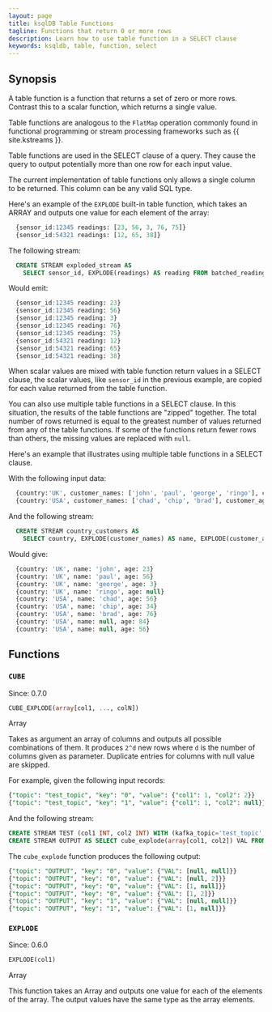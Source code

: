 ```yaml
---
layout: page
title: ksqlDB Table Functions
tagline: Functions that return 0 or more rows
description: Learn how to use table function in a SELECT clause  
keywords: ksqldb, table, function, select
---
```


## Synopsis

A table function is a function that returns a set of zero or more rows.
Contrast this to a scalar function, which returns a single value.

Table functions are analogous to the `FlatMap` operation commonly found in
functional programming or stream processing frameworks such as
{{ site.kstreams }}.

Table functions are used in the SELECT clause of a query. They cause the query
to output potentially more than one row for each input value.

The current implementation of table functions only allows a single column
to be returned. This column can be any valid SQL type.

Here's an example of the `EXPLODE` built-in table function, which takes an
ARRAY and outputs one value for each element of the array:

```sql
  {sensor_id:12345 readings: [23, 56, 3, 76, 75]}
  {sensor_id:54321 readings: [12, 65, 38]}
```

The following stream:

```sql
  CREATE STREAM exploded_stream AS
    SELECT sensor_id, EXPLODE(readings) AS reading FROM batched_readings;
```

Would emit:

```sql
  {sensor_id:12345 reading: 23}
  {sensor_id:12345 reading: 56}
  {sensor_id:12345 reading: 3}
  {sensor_id:12345 reading: 76}
  {sensor_id:12345 reading: 75}
  {sensor_id:54321 reading: 12}
  {sensor_id:54321 reading: 65}
  {sensor_id:54321 reading: 38}
```

When scalar values are mixed with table function return values in a SELECT
clause, the scalar values, like `sensor_id` in the previous example, are
copied for each value returned from the table function.

You can also use multiple table functions in a SELECT clause. In this
situation, the results of the table functions are "zipped" together. The total
number of rows returned is equal to the greatest number of values returned from
any of the table functions. If some of the functions return fewer rows than
others, the missing values are replaced with ``null``.

Here's an example that illustrates using multiple table functions in a SELECT
clause.

With the following input data:

```sql
  {country:'UK', customer_names: ['john', 'paul', 'george', 'ringo'], customer_ages: [23, 56, 3]}
  {country:'USA', customer_names: ['chad', 'chip', 'brad'], customer_ages: [56, 34, 76, 84, 56]}
```

And the following stream:

```sql
  CREATE STREAM country_customers AS
    SELECT country, EXPLODE(customer_names) AS name, EXPLODE(customer_ages) AS age FROM country_batches;
```

Would give:

```sql
  {country: 'UK', name: 'john', age: 23}
  {country: 'UK', name: 'paul', age: 56}
  {country: 'UK', name: 'george', age: 3}
  {country: 'UK', name: 'ringo', age: null}
  {country: 'USA', name: 'chad', age: 56}
  {country: 'USA', name: 'chip', age: 34}
  {country: 'USA', name: 'brad', age: 76}
  {country: 'USA', name: null, age: 84}
  {country: 'USA', name: null, age: 56}
```

## Functions

### `CUBE`

Since: 0.7.0

```sql
CUBE_EXPLODE(array[col1, ..., colN])
```

Array

Takes as argument an array of columns and outputs all possible combinations of them.
It produces `2^d` new rows where `d` is the number of columns given as parameter.
Duplicate entries for columns with null value are skipped.

For example, given the following input records:

```sql
{"topic": "test_topic", "key": "0", "value": {"col1": 1, "col2": 2}}
{"topic": "test_topic", "key": "1", "value": {"col1": 1, "col2": null}}
```

And the following stream: 

```sql
CREATE STREAM TEST (col1 INT, col2 INT) WITH (kafka_topic='test_topic', value_format='JSON');
CREATE STREAM OUTPUT AS SELECT cube_explode(array[col1, col2]) VAL FROM TEST;
```

The `cube_explode` function produces the following output:

```sql
{"topic": "OUTPUT", "key": "0", "value": {"VAL": [null, null]}}
{"topic": "OUTPUT", "key": "0", "value": {"VAL": [null, 2]}}
{"topic": "OUTPUT", "key": "0", "value": {"VAL": [1, null]}}
{"topic": "OUTPUT", "key": "0", "value": {"VAL": [1, 2]}}
{"topic": "OUTPUT", "key": "1", "value": {"VAL": [null, null]}}
{"topic": "OUTPUT", "key": "1", "value": {"VAL": [1, null]}}
```

### `EXPLODE`

Since: 0.6.0

```sql
EXPLODE(col1)
```

Array

This function takes an Array and outputs one value for each of the elements
of the array. The output values have the same type as the array elements.                                                    

